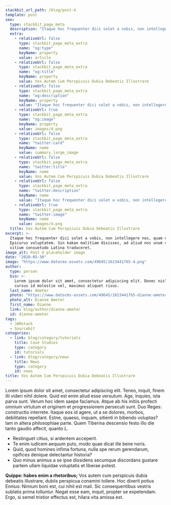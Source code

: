 ```yaml
---
stackbit_url_path: /blog/post-4
template: post
seo:
  type: stackbit_page_meta
  description: "Itaque hoc frequenter dici solet a vobis, non intellegere nos"
  extra:
    - relativeUrl: false
      type: stackbit_page_meta_extra
      name: "og:type"
      keyName: property
      value: article
    - relativeUrl: false
      type: stackbit_page_meta_extra
      name: "og:title"
      keyName: property
      value: Vos Autem Cum Perspicuis Dubia Debeatis Illustrare
    - relativeUrl: false
      type: stackbit_page_meta_extra
      name: "og:description"
      keyName: property
      value: "Itaque hoc frequenter dici solet a vobis, non intellegere nos"
    - relativeUrl: true
      type: stackbit_page_meta_extra
      name: "og:image"
      keyName: property
      value: images/4.png
    - relativeUrl: false
      type: stackbit_page_meta_extra
      name: "twitter:card"
      keyName: name
      value: summary_large_image
    - relativeUrl: false
      type: stackbit_page_meta_extra
      name: "twitter:title"
      keyName: name
      value: Vos Autem Cum Perspicuis Dubia Debeatis Illustrare
    - relativeUrl: false
      type: stackbit_page_meta_extra
      name: "twitter:description"
      keyName: name
      value: "Itaque hoc frequenter dici solet a vobis, non intellegere nos"
    - relativeUrl: true
      type: stackbit_page_meta_extra
      name: "twitter:image"
      keyName: name
      value: images/4.png
  title: Vos Autem Cum Perspicuis Dubia Debeatis Illustrare
excerpt: >-
  Itaque hoc frequenter dici solet a vobis, non intellegere nos, quam dicat
  Epicurus voluptatem. Sin kakan malitiam dixisses, ad aliud nos unum certum
  vitium consuetudo Latina traduceret.
image_alt: Post 4 placeholder image
date: "2020-05-30"
image: "https://www.datocms-assets.com/49645/1623441765-4.png"
author:
  type: person
  bio: >-
    Lorem ipsum dolor sit amet, consectetur adipiscing elit. Donec nisl ligula,
    cursus id molestie vel, maximus aliquet risus.
  last_name: Ameter
  photo: "https://www.datocms-assets.com/49645/1623441765-dianne-ameter.jpg"
  photo_alt: Dianne Ameter
  first_name: Dianne
  link: blog/author/dianne-ameter
  id: dianne-ameter
tags:
  - JAMstack
  - Sourcebit
categories:
  - link: blog/category/tutorials
    title: Case Studies
    type: category
    id: tutorials
  - link: blog/category/news
    title: News
    type: category
    id: news
title: Vos Autem Cum Perspicuis Dubia Debeatis Illustrare
---
```


Lorem ipsum dolor sit amet, consectetur adipiscing elit. Teneo, inquit, finem illi videri nihil dolere. Quid est enim aliud esse versutum. Age, inquies, ista parva sunt. Verum hoc idem saepe faciamus. Atque ab his initiis profecti omnium virtutum et originem et progressionem persecuti sunt. Duo Reges: constructio interrete. Itaque eos id agere, ut a se dolores, morbos, debilitates repellant. Estne, quaeso, inquam, sitienti in bibendo voluptas? Iam in altera philosophiae parte. Quem Tiberina descensio festo illo die tanto gaudio affecit, quanto L.

- Restinguet citius, si ardentem acceperit.
- Te enim iudicem aequum puto, modo quae dicat ille bene noris.
- Quid, quod homines infima fortuna, nulla spe rerum gerendarum, opifices denique delectantur historia?
- Quo minus animus a se ipse dissidens secumque discordans gustare partem ullam liquidae voluptatis et liberae potest.

**Quippe: habes enim a rhetoribus;** Vos autem cum perspicuis dubia debeatis illustrare, dubiis perspicua conamini tollere. Hoc dixerit potius Ennius: Nimium boni est, cui nihil est mali. Sic consequentibus vestris sublatis prima tolluntur. Negat esse eam, inquit, propter se expetendam. Ergo, si semel tristior effectus est, hilara vita amissa est.
